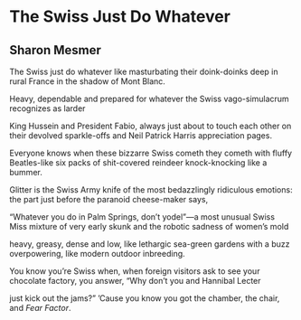 # The Swiss Just Do Whatever
## Sharon Mesmer
The Swiss just do whatever
like masturbating their doink-doinks
deep in rural France
in the shadow of Mont Blanc.

Heavy, dependable
and prepared for whatever
the Swiss vago-simulacrum recognizes
as larder

King Hussein and President Fabio,
always just about to touch each other
on their devolved sparkle-offs
and Neil Patrick Harris appreciation pages.

Everyone knows when these bizzarre Swiss cometh
they cometh with fluffy Beatles-like
six packs of shit-covered reindeer
knock-knocking like a bummer.

Glitter is the Swiss Army knife
of the most bedazzlingly ridiculous
emotions: the part just before
the paranoid cheese-maker says,

“Whatever you do in Palm Springs,
don’t yodel”—a most unusual Swiss Miss
mixture of very early skunk and the robotic
sadness of women’s mold

heavy, greasy, dense and low, like
lethargic sea-green gardens
with a buzz overpowering, like
modern outdoor inbreeding.

You know you’re Swiss when,
when foreign visitors ask to see your
chocolate factory, you answer,
“Why don’t you and Hannibal Lecter

just kick out the jams?”
’Cause you know you got the chamber,
the chair,
and _Fear Factor_.
